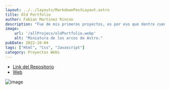 ```yaml
---
layout: ../../layouts/MarkdownPostLayout.astro
title: Old Portfolio
author: Fabian Martinez Rincon
description: "Fue de mis primeros proyectos, es por eso que dentro cuenta con proyectos viejos ya que no lo fui actualizando para tenerlo como recuerdo."
image:
    url: '/allProjecs/oldPortfolio.webp'
    alt: "Miniatura de los arcos de Astro."
pubDate: 2022-10-04
tags: ["Html", "Css", "Javascript"]
category: Proyectos Webs
---
```


- [Link del Repositorio](https://github.com/Fabian-Martinez-Rincon/Old_Portfolio)
- [Web](https://fabian-martinez-rincon.github.io/Old_Portfolio/)

![image](https://github.com/user-attachments/assets/5a0f4a14-d3a4-4dea-a804-5cd5b2ce03a9)